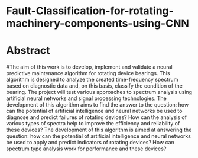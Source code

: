 # Fault-Classification-for-rotating-machinery-components-using-CNN
# Abstract 

#The aim of this work is to develop, implement and validate a neural predictive maintenance algorithm for rotating device bearings. This algorithm is designed to analyze the created time-frequency spectrum based on diagnostic data and, on this basis, classify the condition of the bearing. The project will test various approaches to spectrum analysis using artificial neural networks and signal processing technologies.
The development of this algorithm aims to find the answer to the question: how can the potential of artificial intelligence and neural networks be used to diagnose and predict failures of rotating devices? How can the analysis of various types of spectra help to improve the efficiency and reliability of these devices? The development of this algorithm is aimed at answering the question: how can the potential of artificial intelligence and neural networks be used to apply and predict indicators of rotating devices? How can spectrum type analysis work for performance and these devices?
